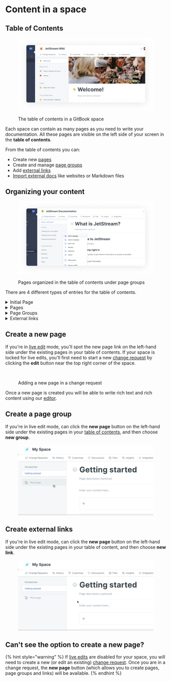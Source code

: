 # Content in a space

## Table of Contents

<div data-full-width="true">

<figure><img src="../../.gitbook/assets/Table of contents.png" alt=""><figcaption><p>The table of contents in a GitBook space</p></figcaption></figure>

</div>

Each space can contain as many pages as you need to write your documentation. All these pages are visible on the left side of your screen in the **table of contents**.

From the table of contents you can:

* Create new [pages](content-in-a-space.md#pages)
* Create and manage [page groups](content-in-a-space.md#groups)
* Add [external links](content-in-a-space.md#external-links)
* [Import external docs](../import.md) like websites or Markdown files

## Organizing your content

<div data-full-width="true">

<figure><img src="../../.gitbook/assets/organizing content.png" alt=""><figcaption><p>Pages organized in the table of contents under page groups</p></figcaption></figure>

</div>

There are 4 different types of entries for the table of contents.

<details>

<summary>Initial Page</summary>

The initial page is the homepage or the root of your documentation and works as the main node of all the pages of your documentation.

</details>

<details>

<summary>Pages</summary>

A page has a title, an optional description, and a content area where you can write and add any kind of content.‌

You can nest pages by dragging and dropping a page below an other in the table of contents.

Theoretically, there is no limit to page nesting. But we advise that you avoid adding more than 3 levels of nesting to avoid overly complex structures that might be overwhelming to navigate.

When you change the title of a page, the page's **slug** (the part at the very end of the URL, e.g. `/hello-world`) will automatically update, unless you've already manually set the page's slug.

You can change the title and the slug of a page anytime by clicking on the triple dot icon next to the page title in the table of contents, and then clicking **rename**.

</details>

<details>

<summary>Page Groups</summary>

Page groups are created to bring pages together and for you to create sections of pages dealing with similar subjects.

Groups can only live at the **top level of the table of contents**. You cannot nest groups inside groups.

You can change the title and the slug of a group page anytime by clicking on the triple dot icon next to the group title in the table of content, and then clicking **rename**.

</details>

<details>

<summary>External links</summary>

These entries are external links and do not have any content in the editor. Their main function is to link to external sites or resources.

</details>

## Create a new page

If you're in [live edit](../../collaboration/collaboration/live-edits.md) mode, you'll spot the new page link on the left-hand side under the existing pages in your table of contents. If your space is locked for live edits, you'll first need to start a new [change request](../../collaboration/collaboration/change-requests.md) by clicking the **edit** button near the top right corner of the space.

<div data-full-width="true">

<figure><img src="../../.gitbook/assets/Add a new page.gif" alt=""><figcaption><p>Adding a new page in a change request</p></figcaption></figure>

</div>

Once a new page is created you will be able to write rich text and rich content using our [editor](../editor/).

## Create a page group

If you're in live edit mode, can click the **new page** button on the left-hand side under the existing pages in your [table of contents](https://docs.gitbook.com/getting-started/overview#table-of-contents), and then choose **new group**.

<div data-full-width="true">

<figure><img src="../../.gitbook/assets/Page group.gif" alt=""><figcaption></figcaption></figure>

</div>

## Create external links <a href="#external-links" id="external-links"></a>

If you're in live edit mode, can click the **new page** button on the left-hand side under the existing pages in your table of content, and then choose **new link**.

<div data-full-width="true">

<figure><img src="../../.gitbook/assets/new link.gif" alt=""><figcaption></figcaption></figure>

</div>

## Can't see the option to create a new page?

{% hint style="warning" %}
If [live edits](../../collaboration/collaboration/live-edits.md) are disabled for your space, you will need to create a new (or edit an existing) [change request](../../collaboration/collaboration/change-requests.md). Once you are in a change request, the **new page** button (which allows you to create pages, page groups and links) will be available.
{% endhint %}
